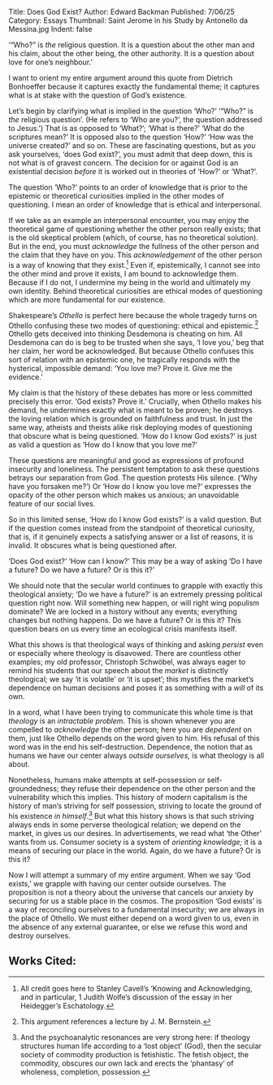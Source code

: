 Title: Does God Exist?
Author: Edward Backman
Published: 7/06/25
Category: Essays
Thumbnail: Saint Jerome in his Study by Antonello da Messina.jpg
Indent: false

‘“Who?” is *the* religious question. It is a question about the other man and his claim, about the other being, the other authority. It is a question about love for one’s neighbour.’ 

I want to orient my entire argument around this quote from Dietrich Bonhoeffer because it captures exactly the fundamental theme; it captures what is at stake with the question of God’s existence. 

Let’s begin by clarifying what is implied in the question ‘Who?’ ‘“Who?” is *the* religious question’. (He refers to ‘Who are you?’, the question addressed to Jesus.’) That is as opposed to ‘What?’; ‘What is there?’ ‘What do the scriptures mean?’ It is opposed also to the question ‘How?’ ‘How was the universe created?’ and so on. These are fascinating questions, but as *you* ask yourselves, ‘does God exist?’, you must admit that deep down, this is not what is of gravest concern. The decision for or against God is an existential decision *before* it is worked out in theories of ‘How?’ or ‘What?’. 

The question ‘Who?’ points to an order of knowledge that is prior to the epistemic or theoretical curiosities implied in the other modes of questioning. I mean an order of knowledge that is ethical and interpersonal. 

If we take as an example an interpersonal encounter, you may enjoy the theoretical game of questioning whether the other person really exists; that is the old skeptical problem (which, of course, has no theoretical solution). But in the end, you must *acknowledge* the fullness of the other person and the claim that they have on you. This *acknowledgement* of the other person is a way of knowing that they exist.[^1] Even if, epistemically, I cannot see into the other mind and prove it exists, I am bound to acknowledge them. Because if I do not, I undermine my being in the world and ultimately my own identity. Behind theoretical curiosities are ethical modes of questioning which are more fundamental for our existence. 

Shakespeare’s *Othello* is perfect here because the whole tragedy turns on Othello confusing these two modes of questioning: ethical and epistemic.[^2] Othello gets deceived into thinking Desdemona is cheating on him. All Desdemona can do is beg to be trusted when she says, ‘I love you,’ beg that her claim, her word be acknowledged. But because Othello confuses this sort of relation with an epistemic one, he tragically responds with the hysterical, impossible demand: ‘You love me? Prove it. Give me the evidence.’ 

My claim is that the history of these debates has more or less committed precisely this error. ‘God exists? Prove it.’ Crucially, when Othello makes his demand, he undermines exactly what is meant to be proven; he destroys the loving relation which is grounded on faithfulness and trust. In just the same way, atheists and theists alike risk deploying modes of questioning that obscure what is being questioned. ‘How do I know God exists?’ is just as valid a question as ‘How do I know that you love me?’ 

These questions are meaningful and good as expressions of profound insecurity and loneliness. The persistent temptation to ask these questions betrays our separation from God. The question protests His silence. (‘Why have you forsaken me?’) Or ‘How do I know you love me?’ expresses the opacity of the other person which makes us anxious; an unavoidable feature of our social lives. 

So in this limited sense, ‘How do I know God exists?’ is a valid question. But if the question comes instead from the standpoint of theoretical curiosity, that is, if it genuinely expects a satisfying answer or a list of reasons, it is invalid. It obscures what is being questioned after. 

‘Does God exist?’ ‘How can I know?’ This may be a way of asking ‘Do I have a future? Do we have a future? Or is this it?’ 

We should note that the secular world continues to grapple with exactly this theological anxiety; ‘Do we have a future?’ is an extremely pressing political question right now. Will something new happen, or will right wing populism dominate? We are locked in a history without any events; everything changes but nothing happens. Do we have a future? Or is this it? This question bears on us every time an ecological crisis manifests itself. 

What this shows is that theological ways of thinking and asking *persist* even or especially where theology is disavowed. There are countless other examples; my old professor, Christoph Schwöbel, was always eager to remind his students that our speech about the *market* is distinctly theological; we say ‘it is volatile’ or ‘it is upset’; this mystifies the market’s dependence on human decisions and poses it as something with a *will* of its own. 

In a word, what I have been trying to communicate this whole time is that *theology* is an *intractable problem*. This is shown whenever you are compelled to *acknowledge* the other person; here you are *dependent* on them, just like Othello depends on the word given to him. His refusal of this word was in the end his self-destruction. Dependence, the notion that as humans we have our center always *outside ourselves,* is what theology is all about. 

Nonetheless, humans make attempts at self-possession or self-groundedness; they refuse their dependence on the other person and the vulnerability which this implies. This history of modern capitalism is the history of man’s striving for self possession, striving to locate the ground of his existence *in himself*.[^3] But what this history shows is that such striving always ends in some perverse theological relation; we depend on the market, in gives us our desires. In advertisements, we read what ‘the Other’ wants from us. Consumer society is a system of *orienting knowledge;* it is a means of securing our place in the world. Again, do we have a future? Or is this it? 

Now I will attempt a summary of my entire argument. When we say ‘God exists,’ we grapple with having our center outside ourselves. The proposition is not a theory about the universe that cancels our anxiety by securing for us a stable place in the cosmos. The proposition ‘God exists’ is a way of reconciling ourselves to a fundamental insecurity; we are always in the place of Othello. We must either depend on a word given to us, even in the absence of any external guarantee, or else we refuse this word and destroy ourselves. 

## Works Cited: 


[^1]:  All credit goes here to Stanley Cavell’s ‘Knowing and Acknowledging, and in particular, 1 Judith Wolfe’s discussion of the essay in her Heidegger’s Eschatology.

[^2]:  This argument references a lecture by J. M. Bernstein. 

[^3]:  And the psychoanalytic resonances are very strong here: if theology structures human life according to a ‘lost object’ (God), then the secular society of commodity production is fetishistic. The fetish object, the commodity, obscures our own lack and erects the ‘phantasy’ of wholeness, completion, possession.